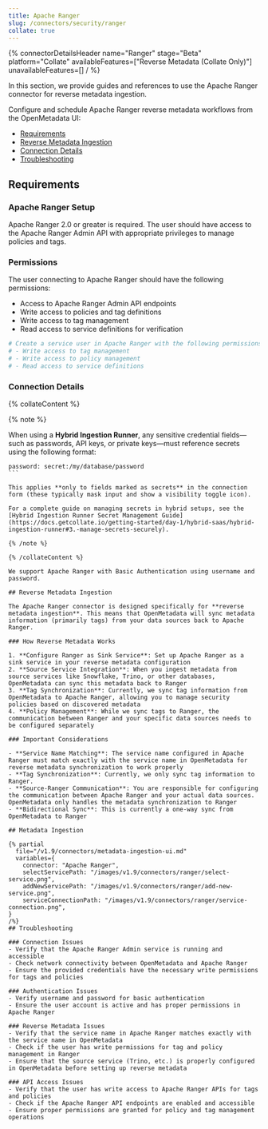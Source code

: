 ```yaml
---
title: Apache Ranger
slug: /connectors/security/ranger
collate: true
---
```


{% connectorDetailsHeader
name="Ranger"
stage="Beta"
platform="Collate"
availableFeatures=["Reverse Metadata (Collate Only)"]
unavailableFeatures=[]
/ %}

In this section, we provide guides and references to use the Apache Ranger connector for reverse metadata ingestion.

Configure and schedule Apache Ranger reverse metadata workflows from the OpenMetadata UI:

- [Requirements](#requirements)
- [Reverse Metadata Ingestion](#reverse-metadata-ingestion)
- [Connection Details](#connection-details)
- [Troubleshooting](#troubleshooting)

## Requirements

### Apache Ranger Setup
Apache Ranger 2.0 or greater is required. The user should have access to the Apache Ranger Admin API with appropriate privileges to manage policies and tags.

### Permissions
The user connecting to Apache Ranger should have the following permissions:
- Access to Apache Ranger Admin API endpoints
- Write access to policies and tag definitions
- Write access to tag management
- Read access to service definitions for verification

```bash
# Create a service user in Apache Ranger with the following permissions:
# - Write access to tag management
# - Write access to policy management
# - Read access to service definitions
```

### Connection Details

{% collateContent %}

{% note %} 

When using a **Hybrid Ingestion Runner**, any sensitive credential fields—such as passwords, API keys, or private keys—must reference secrets using the following format: 

```
password: secret:/my/database/password
``` 

This applies **only to fields marked as secrets** in the connection form (these typically mask input and show a visibility toggle icon). 

For a complete guide on managing secrets in hybrid setups, see the [Hybrid Ingestion Runner Secret Management Guide](https://docs.getcollate.io/getting-started/day-1/hybrid-saas/hybrid-ingestion-runner#3.-manage-secrets-securely).

{% /note %}

{% /collateContent %}

We support Apache Ranger with Basic Authentication using username and password.

## Reverse Metadata Ingestion

The Apache Ranger connector is designed specifically for **reverse metadata ingestion**. This means that OpenMetadata will sync metadata information (primarily tags) from your data sources back to Apache Ranger.

### How Reverse Metadata Works

1. **Configure Ranger as Sink Service**: Set up Apache Ranger as a sink service in your reverse metadata configuration
2. **Source Service Integration**: When you ingest metadata from source services like Snowflake, Trino, or other databases, OpenMetadata can sync this metadata back to Ranger
3. **Tag Synchronization**: Currently, we sync tag information from OpenMetadata to Apache Ranger, allowing you to manage security policies based on discovered metadata
4. **Policy Management**: While we sync tags to Ranger, the communication between Ranger and your specific data sources needs to be configured separately

### Important Considerations

- **Service Name Matching**: The service name configured in Apache Ranger must match exactly with the service name in OpenMetadata for reverse metadata synchronization to work properly
- **Tag Synchronization**: Currently, we only sync tag information to Ranger.
- **Source-Ranger Communication**: You are responsible for configuring the communication between Apache Ranger and your actual data sources. OpenMetadata only handles the metadata synchronization to Ranger
- **Bidirectional Sync**: This is currently a one-way sync from OpenMetadata to Ranger

## Metadata Ingestion

{% partial 
  file="/v1.9/connectors/metadata-ingestion-ui.md" 
  variables={
    connector: "Apache Ranger", 
    selectServicePath: "/images/v1.9/connectors/ranger/select-service.png",
    addNewServicePath: "/images/v1.9/connectors/ranger/add-new-service.png",
    serviceConnectionPath: "/images/v1.9/connectors/ranger/service-connection.png",
} 
/%}
## Troubleshooting

### Connection Issues
- Verify that the Apache Ranger Admin service is running and accessible
- Check network connectivity between OpenMetadata and Apache Ranger
- Ensure the provided credentials have the necessary write permissions for tags and policies

### Authentication Issues
- Verify username and password for basic authentication
- Ensure the user account is active and has proper permissions in Apache Ranger

### Reverse Metadata Issues
- Verify that the service name in Apache Ranger matches exactly with the service name in OpenMetadata
- Check if the user has write permissions for tag and policy management in Ranger
- Ensure that the source service (Trino, etc.) is properly configured in OpenMetadata before setting up reverse metadata

### API Access Issues
- Verify that the user has write access to Apache Ranger APIs for tags and policies
- Check if the Apache Ranger API endpoints are enabled and accessible
- Ensure proper permissions are granted for policy and tag management operations
